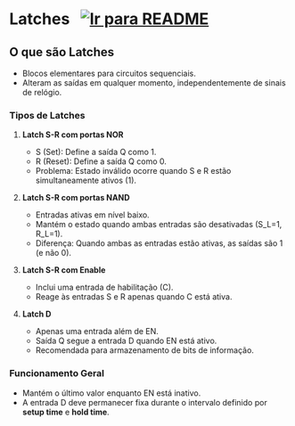 # Latches &nbsp; [![Ir para README](https://img.shields.io/badge/Indice-Verde?style=for-the-badge)](../../README.md#indice)

## O que são Latches
- Blocos elementares para circuitos sequenciais.
- Alteram as saídas em qualquer momento, independentemente de sinais de relógio.

### Tipos de Latches
1. **Latch S-R com portas NOR**
   - S (Set): Define a saída Q como 1.
   - R (Reset): Define a saída Q como 0.
   - Problema: Estado inválido ocorre quando S e R estão simultaneamente ativos (1).

2. **Latch S-R com portas NAND**
   - Entradas ativas em nível baixo.
   - Mantém o estado quando ambas entradas são desativadas (S_L=1, R_L=1).
   - Diferença: Quando ambas as entradas estão ativas, as saídas são 1 (e não 0).

3. **Latch S-R com Enable**
   - Inclui uma entrada de habilitação (C).
   - Reage às entradas S e R apenas quando C está ativa.

4. **Latch D**
   - Apenas uma entrada além de EN.
   - Saída Q segue a entrada D quando EN está ativo.
   - Recomendada para armazenamento de bits de informação.

### Funcionamento Geral
- Mantém o último valor enquanto EN está inativo.
- A entrada D deve permanecer fixa durante o intervalo definido por **setup time** e **hold time**.
